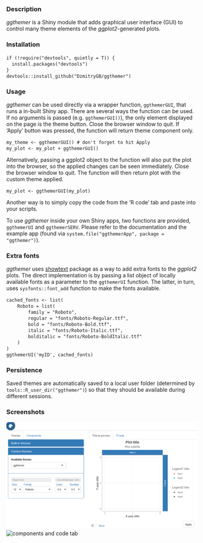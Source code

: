 ### Description

*ggthemer* is a Shiny module that adds graphical user interface (GUI) to
control many theme elements of the *ggplot2*-generated plots.

### Installation

    if (!require("devtools", quietly = T)) {
      install.packages("devtools")
    }
    devtools::install_github("DzmitryGB/ggthemer")

### Usage

*ggthemer* can be used directly via a wrapper function, `ggthemerGUI`,
that runs a in-built Shiny app. There are several ways the function can
be used. If no arguments is passed (e.g. `ggthemerGUI()`), the only
element displayed on the page is the theme button. Close the browser
window to quit. If ‘Apply’ button was pressed, the function will return
theme component only.

    my_theme <- ggthemerGUI() # don't forget to hit Apply
    my_plot <- my_plot + ggthemerGUI()

Alternatively, passing a ggplot2 object to the function will also put
the plot into the browser, so the applied changes can be seen
immediately. Close the browser window to quit. The function will then
return plot with the custom theme applied.

    my_plot <- ggthemerGUI(my_plot)

Another way is to simply copy the code from the ‘R code’ tab and paste
into your scripts.

To use *ggthemer* inside your own Shiny apps, two functions are
provided, `ggthemerUI` and `ggthemerSERV`. Please refer to the
documentation and the example app (found via
`system.file("ggthemerApp", package = "ggthemer")`).

### Extra fonts

*ggthemer* uses
[showtext](https://cran.rstudio.com/web/packages/showtext/vignettes/introduction.html)
package as a way to add extra fonts to the *ggplot2* plots. The direct
implementation is by passing a list object of locally available fonts as
a parameter to the `ggthemerUI` function. The latter, in turn, uses
`sysfonts::font_add` function to make the fonts available.

    cached_fonts <- list(
        Roboto = list(
            family = "Roboto",
            regular = "fonts/Roboto-Regular.ttf",
            bold = "fonts/Roboto-Bold.ttf",
            italic = "fonts/Roboto-Italic.ttf",
            bolditalic = "fonts/Roboto-BoldItalic.ttf"
        )
    )
    ggthemerUI('myID', cached_fonts)

### Persistence

Saved themes are automatically saved to a local user folder (determined
by `tools::R_user_dir("ggthemer")`) so that they should be available
during different sessions.

### Screenshots

![theme selector and preview](inst/screen1.png) ![components and code
tab](inst/screen2.png)
